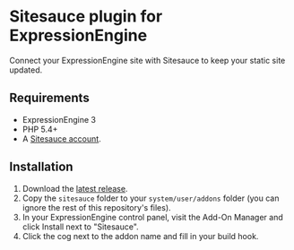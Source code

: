 # Sitesauce plugin for ExpressionEngine

Connect your ExpressionEngine site with Sitesauce to keep your static site updated.

## Requirements

- ExpressionEngine 3
- PHP 5.4+
- A [Sitesauce account](https://sitesauce.app).

## Installation

1. Download the [latest release](https://github.com/sitesauce/expressionengine/releases/latest).
2. Copy the `sitesauce` folder to your `system/user/addons` folder (you can ignore the rest of this repository's files).
3. In your ExpressionEngine control panel, visit the Add-On Manager and click Install next to "Sitesauce".
4. Click the cog next to the addon name and fill in your build hook.

